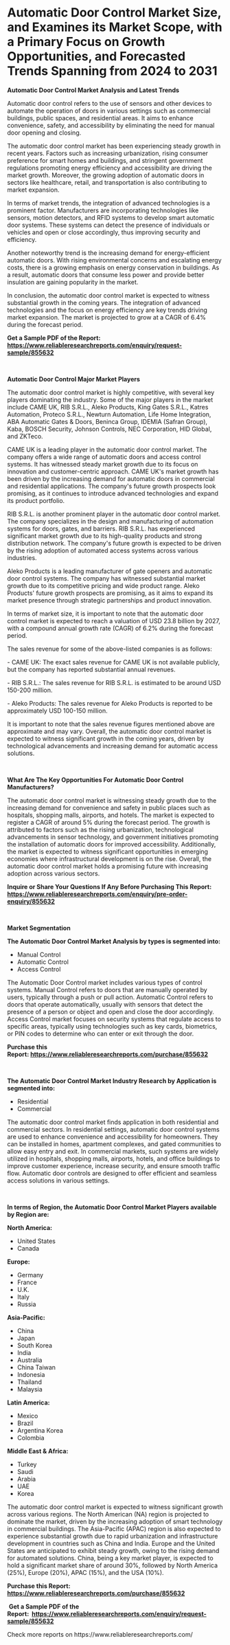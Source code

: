 <p><h1>Automatic Door Control Market Size, and Examines its Market Scope, with a Primary Focus on Growth Opportunities, and Forecasted Trends Spanning from 2024 to 2031</h1></p><p><strong>Automatic Door Control Market Analysis and Latest Trends</strong></p>
<p><p>Automatic door control refers to the use of sensors and other devices to automate the operation of doors in various settings such as commercial buildings, public spaces, and residential areas. It aims to enhance convenience, safety, and accessibility by eliminating the need for manual door opening and closing.</p><p>The automatic door control market has been experiencing steady growth in recent years. Factors such as increasing urbanization, rising consumer preference for smart homes and buildings, and stringent government regulations promoting energy efficiency and accessibility are driving the market growth. Moreover, the growing adoption of automatic doors in sectors like healthcare, retail, and transportation is also contributing to market expansion.</p><p>In terms of market trends, the integration of advanced technologies is a prominent factor. Manufacturers are incorporating technologies like sensors, motion detectors, and RFID systems to develop smart automatic door systems. These systems can detect the presence of individuals or vehicles and open or close accordingly, thus improving security and efficiency.</p><p>Another noteworthy trend is the increasing demand for energy-efficient automatic doors. With rising environmental concerns and escalating energy costs, there is a growing emphasis on energy conservation in buildings. As a result, automatic doors that consume less power and provide better insulation are gaining popularity in the market.</p><p>In conclusion, the automatic door control market is expected to witness substantial growth in the coming years. The integration of advanced technologies and the focus on energy efficiency are key trends driving market expansion. The market is projected to grow at a CAGR of 6.4% during the forecast period.</p></p>
<p><strong>Get a Sample PDF of the Report:&nbsp; <a href="https://www.reliableresearchreports.com/enquiry/request-sample/855632">https://www.reliableresearchreports.com/enquiry/request-sample/855632</a></strong></p>
<p>&nbsp;</p>
<p><strong>Automatic Door Control Major Market Players</strong></p>
<p><p>The automatic door control market is highly competitive, with several key players dominating the industry. Some of the major players in the market include CAME UK, RIB S.R.L., Aleko Products, King Gates S.R.L., Katres Automation, Proteco S.R.L., Newturn Automation, Life Home Integration, ABA Automatic Gates & Doors, Beninca Group, IDEMIA (Safran Group), Kaba, BOSCH Security, Johnson Controls, NEC Corporation, HID Global, and ZKTeco.</p><p>CAME UK is a leading player in the automatic door control market. The company offers a wide range of automatic doors and access control systems. It has witnessed steady market growth due to its focus on innovation and customer-centric approach. CAME UK's market growth has been driven by the increasing demand for automatic doors in commercial and residential applications. The company's future growth prospects look promising, as it continues to introduce advanced technologies and expand its product portfolio.</p><p>RIB S.R.L. is another prominent player in the automatic door control market. The company specializes in the design and manufacturing of automation systems for doors, gates, and barriers. RIB S.R.L. has experienced significant market growth due to its high-quality products and strong distribution network. The company's future growth is expected to be driven by the rising adoption of automated access systems across various industries.</p><p>Aleko Products is a leading manufacturer of gate openers and automatic door control systems. The company has witnessed substantial market growth due to its competitive pricing and wide product range. Aleko Products' future growth prospects are promising, as it aims to expand its market presence through strategic partnerships and product innovation.</p><p>In terms of market size, it is important to note that the automatic door control market is expected to reach a valuation of USD 23.8 billion by 2027, with a compound annual growth rate (CAGR) of 6.2% during the forecast period.</p><p>The sales revenue for some of the above-listed companies is as follows:</p><p>- CAME UK: The exact sales revenue for CAME UK is not available publicly, but the company has reported substantial annual revenues.</p><p>- RIB S.R.L.: The sales revenue for RIB S.R.L. is estimated to be around USD 150-200 million.</p><p>- Aleko Products: The sales revenue for Aleko Products is reported to be approximately USD 100-150 million.</p><p>It is important to note that the sales revenue figures mentioned above are approximate and may vary. Overall, the automatic door control market is expected to witness significant growth in the coming years, driven by technological advancements and increasing demand for automatic access solutions.</p></p>
<p>&nbsp;</p>
<p><strong>What Are The Key Opportunities For Automatic Door Control Manufacturers?</strong></p>
<p><p>The automatic door control market is witnessing steady growth due to the increasing demand for convenience and safety in public places such as hospitals, shopping malls, airports, and hotels. The market is expected to register a CAGR of around 5% during the forecast period. The growth is attributed to factors such as the rising urbanization, technological advancements in sensor technology, and government initiatives promoting the installation of automatic doors for improved accessibility. Additionally, the market is expected to witness significant opportunities in emerging economies where infrastructural development is on the rise. Overall, the automatic door control market holds a promising future with increasing adoption across various sectors.</p></p>
<p><strong>Inquire or Share Your Questions If Any Before Purchasing This Report: <a href="https://www.reliableresearchreports.com/enquiry/pre-order-enquiry/855632">https://www.reliableresearchreports.com/enquiry/pre-order-enquiry/855632</a></strong></p>
<p>&nbsp;</p>
<p><strong>Market Segmentation</strong></p>
<p><strong>The Automatic Door Control Market Analysis by types is segmented into:</strong></p>
<p><ul><li>Manual Control</li><li>Automatic Control</li><li>Access Control</li></ul></p>
<p><p>The Automatic Door Control market includes various types of control systems. Manual Control refers to doors that are manually operated by users, typically through a push or pull action. Automatic Control refers to doors that operate automatically, usually with sensors that detect the presence of a person or object and open and close the door accordingly. Access Control market focuses on security systems that regulate access to specific areas, typically using technologies such as key cards, biometrics, or PIN codes to determine who can enter or exit through the door.</p></p>
<p><strong>Purchase this Report:&nbsp;<a href="https://www.reliableresearchreports.com/purchase/855632">https://www.reliableresearchreports.com/purchase/855632</a></strong></p>
<p>&nbsp;</p>
<p><strong>The Automatic Door Control Market Industry Research by Application is segmented into:</strong></p>
<p><ul><li>Residential</li><li>Commercial</li></ul></p>
<p><p>The automatic door control market finds application in both residential and commercial sectors. In residential settings, automatic door control systems are used to enhance convenience and accessibility for homeowners. They can be installed in homes, apartment complexes, and gated communities to allow easy entry and exit. In commercial markets, such systems are widely utilized in hospitals, shopping malls, airports, hotels, and office buildings to improve customer experience, increase security, and ensure smooth traffic flow. Automatic door controls are designed to offer efficient and seamless access solutions in various settings.</p></p>
<p>&nbsp;</p>
<p><strong>In terms of Region, the Automatic Door Control Market Players available by Region are:</strong></p>
<p>
    <p> <strong> North America: </strong>
        <ul>
            <li>United States</li>
            <li>Canada</li>
        </ul>
        </p> 
    <p> <strong> Europe: </strong>
        <ul>
            <li>Germany</li>
            <li>France</li>
            <li>U.K.</li>
            <li>Italy</li>
            <li>Russia</li>
        </ul>
        </p> 
    <p> <strong> Asia-Pacific: </strong>
        <ul>
            <li>China</li>
            <li>Japan</li>
            <li>South Korea</li>
            <li>India</li>
            <li>Australia</li>
            <li>China Taiwan</li>
            <li>Indonesia</li>
            <li>Thailand</li>
            <li>Malaysia</li>
        </ul>
        </p> 
    <p> <strong> Latin America: </strong>
        <ul>
            <li>Mexico</li>
            <li>Brazil</li>
            <li>Argentina Korea</li>
            <li>Colombia</li>
        </ul>
        </p> 
    <p> <strong> Middle East & Africa: </strong>
        <ul>
            <li>Turkey</li>
            <li>Saudi</li>
            <li>Arabia</li>
            <li>UAE</li>
            <li>Korea</li>
        </ul>
    </p>
    </p>
<p><p>The automatic door control market is expected to witness significant growth across various regions. The North American (NA) region is projected to dominate the market, driven by the increasing adoption of smart technology in commercial buildings. The Asia-Pacific (APAC) region is also expected to experience substantial growth due to rapid urbanization and infrastructure development in countries such as China and India. Europe and the United States are anticipated to exhibit steady growth, owing to the rising demand for automated solutions. China, being a key market player, is expected to hold a significant market share of around 30%, followed by North America (25%), Europe (20%), APAC (15%), and the USA (10%).</p></p>
<p><strong>Purchase this Report: <a href="https://www.reliableresearchreports.com/purchase/855632">https://www.reliableresearchreports.com/purchase/855632</a></strong></p>
<p>&nbsp;<strong>Get a Sample PDF of the Report:&nbsp;&nbsp;<a href="https://www.reliableresearchreports.com/enquiry/request-sample/855632">https://www.reliableresearchreports.com/enquiry/request-sample/855632</a></strong></p>
<p><strong></strong></p>
<p>Check more reports on https://www.reliableresearchreports.com/</p>